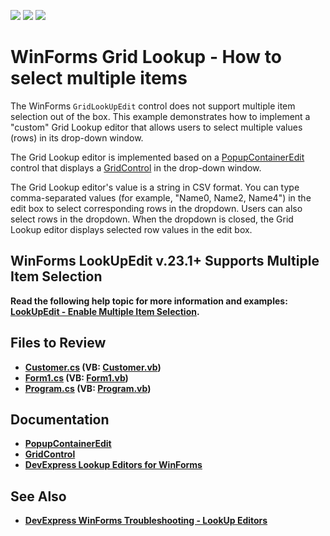 <!-- default badges list -->
![](https://img.shields.io/endpoint?url=https://codecentral.devexpress.com/api/v1/VersionRange/128631055/13.2.5%2B)
[![](https://img.shields.io/badge/Open_in_DevExpress_Support_Center-FF7200?style=flat-square&logo=DevExpress&logoColor=white)](https://supportcenter.devexpress.com/ticket/details/T191038)
[![](https://img.shields.io/badge/📖_How_to_use_DevExpress_Examples-e9f6fc?style=flat-square)](https://docs.devexpress.com/GeneralInformation/403183)
<!-- default badges end -->

# WinForms Grid Lookup - How to select multiple items

The WinForms `GridLookUpEdit` control does not support multiple item selection out of the box. This example demonstrates how to implement a "custom" Grid Lookup editor that allows users to select multiple values (rows) in its drop-down window.

The Grid Lookup editor is implemented based on a [PopupContainerEdit](https://docs.devexpress.com/WindowsForms/DevExpress.XtraEditors.PopupContainerEdit) control that displays a [GridControl](https://docs.devexpress.com/WindowsForms/DevExpress.XtraGrid.GridControl) in the drop-down window.

The Grid Lookup editor's value is a string in CSV format. You can type comma-separated values (for example, "Name0, Name2, Name4") in the edit box to select corresponding rows in the dropdown. Users can also select rows in the dropdown. When the dropdown is closed, the Grid Lookup editor displays selected row values in the edit box.

## WinForms LookUpEdit <b>v.23.1+<b/> Supports Multiple Item Selection

Read the following help topic for more information and examples: [LookUpEdit - Enable Multiple Item Selection](https://docs.devexpress.com/WindowsForms/116008/controls-and-libraries/editors-and-simple-controls/lookup-editors#enable-multiple-item-selection).

## Files to Review

* [Customer.cs](./CS/Customer.cs) (VB: [Customer.vb](./VB/Customer.vb))
* [Form1.cs](./CS/Form1.cs) (VB: [Form1.vb](./VB/Form1.vb))
* [Program.cs](./CS/Program.cs) (VB: [Program.vb](./VB/Program.vb))

## Documentation

* [PopupContainerEdit](https://docs.devexpress.com/WindowsForms/DevExpress.XtraEditors.PopupContainerEdit)
* [GridControl](https://docs.devexpress.com/WindowsForms/DevExpress.XtraGrid.GridControl)
* [DevExpress Lookup Editors for WinForms](https://docs.devexpress.com/WindowsForms/116008/controls-and-libraries/editors-and-simple-controls/lookup-editors)

## See Also

* [DevExpress WinForms Troubleshooting - LookUp Editors](https://go.devexpress.com/CheatSheets_WinForms_Examples_T929986.aspx)
